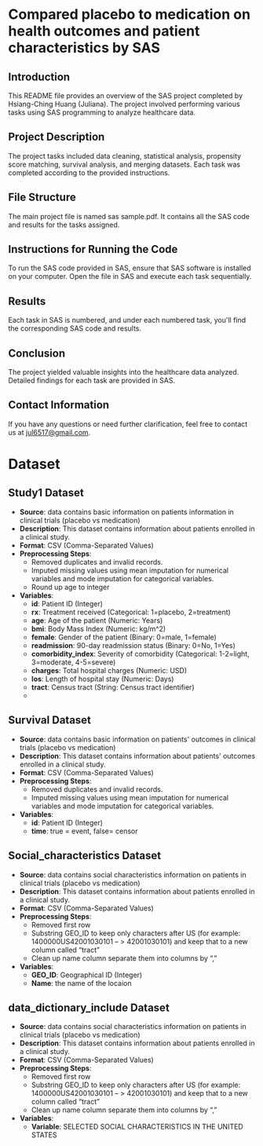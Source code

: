 # Compared placebo to medication on health outcomes and patient characteristics by SAS <!-- omit in toc -->

## Introduction
This README file provides an overview of the SAS project completed by Hsiang-Ching Huang (Juliana). The project involved performing various tasks using SAS programming to analyze healthcare data.

## Project Description
The project tasks included data cleaning, statistical analysis, propensity score matching, survival analysis, and merging datasets. Each task was completed according to the provided instructions.

## File Structure
The main project file is named sas sample.pdf. It contains all the SAS code and results for the tasks assigned.

## Instructions for Running the Code
To run the SAS code provided in SAS, ensure that SAS software is installed on your computer. Open the file in SAS and execute each task sequentially.

## Results
Each task in SAS is numbered, and under each numbered task, you'll find the corresponding SAS code and results.

## Conclusion
The project yielded valuable insights into the healthcare data analyzed. Detailed findings for each task are provided in SAS.

## Contact Information
If you have any questions or need further clarification, feel free to contact us at jul6517@gmail.com.

# Dataset

## Study1 Dataset

- **Source**: data contains basic information on patients information in clinical trials (placebo vs medication) 
- **Description**: This dataset contains information about patients enrolled in a clinical study.
- **Format**: CSV (Comma-Separated Values)
- **Preprocessing Steps**: 
  - Removed duplicates and invalid records.
  - Imputed missing values using mean imputation for numerical variables and mode imputation for categorical variables.
  - Round up age to integer
- **Variables**:
  - **id**: Patient ID (Integer)
  - **rx**: Treatment received (Categorical: 1=placebo, 2=treatment)
  - **age**: Age of the patient (Numeric: Years)
  - **bmi**: Body Mass Index (Numeric: kg/m^2)
  - **female**: Gender of the patient (Binary: 0=male, 1=female)
  - **readmission**: 90-day readmission status (Binary: 0=No, 1=Yes)
  - **comorbidity_index**: Severity of comorbidity (Categorical: 1-2=light, 3=moderate, 4-5=severe)
  - **charges**: Total hospital charges (Numeric: USD)
  - **los**: Length of hospital stay (Numeric: Days)
  - **tract**: Census tract (String: Census tract identifier)
  - 
## Survival Dataset
- **Source**: data contains basic information on patients' outcomes in clinical trials (placebo vs medication) 
- **Description**: This dataset contains information about patients' outcomes enrolled in a clinical study.
- **Format**: CSV (Comma-Separated Values)
- **Preprocessing Steps**: 
  - Removed duplicates and invalid records.
  - Imputed missing values using mean imputation for numerical variables and mode imputation for categorical variables.
- **Variables**:
  - **id**: Patient ID (Integer)
  - **time**: true = event, false= censor
 
## Social_characteristics Dataset
- **Source**: data contains social characteristics information on patients in clinical trials (placebo vs medication) 
- **Description**: This dataset contains information about patients enrolled in a clinical study.
- **Format**: CSV (Comma-Separated Values)
- **Preprocessing Steps**: 
  - Removed first row
  - Substring GEO_ID to keep only characters after US (for example: 1400000US42001030101 – > 42001030101) and keep that to a new column called “tract”
  - Clean up name column separate them into columns by “,”
- **Variables**:
  - **GEO_ID**: Geographical ID (Integer)
  - **Name**: the name of the locaion
 
  
## data_dictionary_include Dataset
- **Source**: data contains social characteristics information on patients in clinical trials (placebo vs medication) 
- **Description**: This dataset contains information about patients enrolled in a clinical study.
- **Format**: CSV (Comma-Separated Values)
- **Preprocessing Steps**: 
  - Removed first row
  - Substring GEO_ID to keep only characters after US (for example: 1400000US42001030101 – > 42001030101) and keep that to a new column called “tract”
  - Clean up name column separate them into columns by “,”
- **Variables**: 
  - **Variable**: SELECTED SOCIAL CHARACTERISTICS IN THE UNITED STATES

